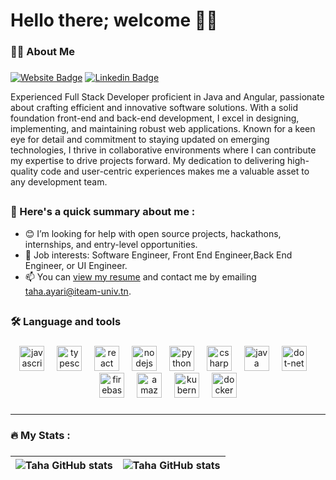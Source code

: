 # Hello there; welcome 👋🏾
###

<h3 align="left">👩‍💻  About Me</h3>

###
[![Website Badge](https://img.shields.io/badge/-tahaayari.com-000000?style=for-the-badge&logo=Google-Chrome&logoColor=white&link=https://taha-kh14.onrender.com)](https://taha-kh14.onrender.com) [![Linkedin Badge](https://img.shields.io/badge/-tahaayari-blue?style=for-the-badge&logo=Linkedin&logoColor=white&link=https://www.linkedin.com/in/taha-ayari-090a0b199/)](https://www.linkedin.com/in/taha-ayari-090a0b199/) 

Experienced Full Stack Developer proficient in Java and Angular, passionate about crafting efficient and innovative software solutions. With a solid foundation front-end and back-end development, I excel in designing, implementing, and maintaining robust web applications. Known for a keen eye for detail and commitment to staying updated on emerging technologies, I thrive in collaborative environments where I can contribute my expertise to drive projects forward. My dedication to delivering high-quality code and user-centric experiences makes me a valuable asset to any development team.
##
<h3>💼 Here's a quick summary about me :</h3>

- 😊 I’m looking for help with open source projects, hackathons, internships, and entry-level opportunities.
- 💼 Job interests: Software Engineer, Front End Engineer,Back End Engineer, or UI Engineer.
- 📫 You can [view my resume](Ayari-Taha-CV.pdf) and contact me by emailing taha.ayari@iteam-univ.tn.

##
<h3 align="left">🛠 Language and tools</h3>

###

<div align="center">
  <img src="https://cdn.jsdelivr.net/gh/devicons/devicon/icons/javascript/javascript-original.svg" height="40" alt="javascript logo"  />
  <img width="12" />
  <img src="https://cdn.jsdelivr.net/gh/devicons/devicon/icons/typescript/typescript-original.svg" height="40" alt="typescript logo"  />
  <img width="12" />
  <img src="https://cdn.jsdelivr.net/gh/devicons/devicon/icons/react/react-original.svg" height="40" alt="react logo"  />
  <img width="12" />
  <img src="https://cdn.jsdelivr.net/gh/devicons/devicon/icons/nodejs/nodejs-original.svg" height="40" alt="nodejs logo"  />
  <img width="12" />
  <img src="https://cdn.jsdelivr.net/gh/devicons/devicon/icons/python/python-original.svg" height="40" alt="python logo"  />
  <img width="12" />
  <img src="https://cdn.jsdelivr.net/gh/devicons/devicon/icons/csharp/csharp-original.svg" height="40" alt="csharp logo"  />
  <img width="12" />
  <img src="https://cdn.jsdelivr.net/gh/devicons/devicon/icons/java/java-original.svg" height="40" alt="java logo"  />
  <img width="12" />
  <img src="https://cdn.jsdelivr.net/gh/devicons/devicon/icons/dot-net/dot-net-plain-wordmark.svg" height="40" alt="dot-net logo"  />
  <img width="12" />
  <img src="https://cdn.jsdelivr.net/gh/devicons/devicon/icons/firebase/firebase-plain-wordmark.svg" height="40" alt="firebase logo"  />
  <img width="12" />
  <img src="https://cdn.jsdelivr.net/gh/devicons/devicon/icons/amazonwebservices/amazonwebservices-line-wordmark.svg" height="40" alt="amazonwebservices logo"  />
  <img width="12" />
<img src="https://cdn.jsdelivr.net/gh/devicons/devicon/icons/kubernetes/kubernetes-plain.svg" height="40" alt="kubernetes logo"  />
  <img width="12" />
  <img src="https://cdn.jsdelivr.net/gh/devicons/devicon/icons/docker/docker-plain-wordmark.svg" height="40" alt="docker logo"  />
</div>

###
---
###

<h3 align="left">🔥   My Stats :</h3>

###

| <img align="center" src="https://github-readme-stats.vercel.app/api?username=tahavv&show_icons=true&include_all_commits=true&hide_border=true" alt="Taha GitHub stats" /> | <img align="center" src="https://github-readme-stats.vercel.app/api/top-langs/?username=tahavv&langs_count=8&layout=compact&hide_border=true" alt="Taha GitHub stats" /> |
| ------------- | ------------- |
